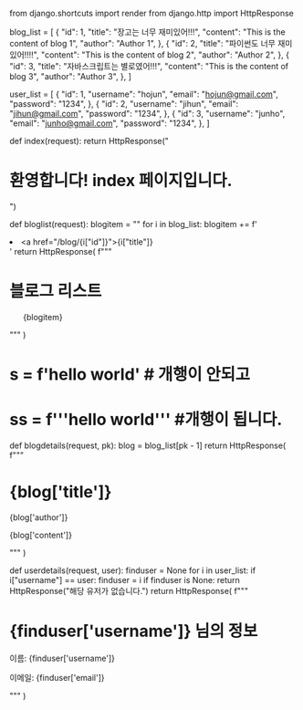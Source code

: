 from django.shortcuts import render
from django.http import HttpResponse

blog_list = [
    {
        "id": 1,
        "title": "장고는 너무 재미있어!!!",
        "content": "This is the content of blog 1",
        "author": "Author 1",
    },
    {
        "id": 2,
        "title": "파이썬도 너무 재미있어!!!!",
        "content": "This is the content of blog 2",
        "author": "Author 2",
    },
    {
        "id": 3,
        "title": "자바스크립트는 별로였어!!!",
        "content": "This is the content of blog 3",
        "author": "Author 3",
    },
]

user_list = [
    {
        "id": 1,
        "username": "hojun",
        "email": "hojun@gmail.com",
        "password": "1234",
    },
    {
        "id": 2,
        "username": "jihun",
        "email": "jihun@gmail.com",
        "password": "1234",
    },
    {
        "id": 3,
        "username": "junho",
        "email": "junho@gmail.com",
        "password": "1234",
    },
]


def index(request):
    return HttpResponse("<h1>환영합니다! index 페이지입니다.</h1>")


def bloglist(request):
    blogitem = ""
    for i in blog_list:
        blogitem += f'<li><a href="/blog/{i["id"]}">{i["title"]}</a></li>'
    return HttpResponse(
        f"""
    <h1>블로그 리스트</h1>
    <ul>
        {blogitem}
    </ul>
"""
    )


# s = f'hello world' # 개행이 안되고
# ss = f'''hello world''' #개행이 됩니다.


def blogdetails(request, pk):
    blog = blog_list[pk - 1]
    return HttpResponse(
        f"""
    <h1>{blog['title']}</h1>
    <p>{blog['author']}</p>
    <p>{blog['content']}</p>
"""
    )


def userdetails(request, user):
    finduser = None
    for i in user_list:
        if i["username"] == user:
            finduser = i
    if finduser is None:
        return HttpResponse("해당 유저가 없습니다.")
    return HttpResponse(
        f"""
    <h1>{finduser['username']} 님의 정보</h1>
    <p>이름: {finduser['username']}</p>
    <p>이메일: {finduser['email']}</p>
"""
    )